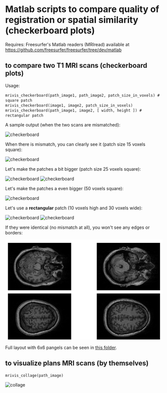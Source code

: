 
# Matlab scripts to compare quality of registration or spatial similarity (checkerboard plots)

Requires: Freesurfer's Matlab readers (MRIread) available at https://github.com/freesurfer/freesurfer/tree/dev/matlab

## to compare two T1 MRI scans (checkerboard plots)

Usage:

```
mrivis_checkerboard(path_image1, path_image2, patch_size_in_voxels) # square patch
mrivis_checkerboard(image1, image2, patch_size_in_voxels)
mrivis_checkerboard(path_image1, image2, [ width, height ]) # rectangular patch
```

A sample output (when the two scans are mismatched):

![checkerboard](../docs/zoomed_in/vis_all3.png)

When there is mismatch, you can clearly see it (patch size 15 voxels square):

![checkerboard](../docs/zoomed_in/vis_all3_mismatch_ps15.png)

Let's make the patches a bit bigger (patch size 25 voxels square):

![checkerboard](../docs/zoomed_in/vis_all3_mismatch_ps25_axial.png)
![checkerboard](../docs/zoomed_in/vis_all3_mismatch_ps25_sagittal.png)

Let's make the patches a even bigger (50 voxels square):

![checkerboard](../docs/zoomed_in/vis_all3_mismatch_ps50.png)

Let's use a **rectangular** patch (10 voxels high and 30 voxels wide):

![checkerboard](../docs/zoomed_in/vis_all3_mismatch__rect_ps10_30_sagittal.png)
![checkerboard](../docs/zoomed_in/vis_all3_mismatch__rect_ps10_30_axial.png)

If they were identical (no mismatch at all), you won't see any edges or borders:

![identical](../docs/zoomed_in/vis_all3_identical.png)

Full layout with 6x6 pangels can be seen in [this folder](../docs/comprehensive).

## to visualize plans MRI scans (by themselves)

```
mrivis_collage(path_image)
```

![collage](../docs/comprehensive/vis_collage.png)
